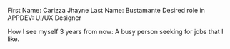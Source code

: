First Name: Carizza Jhayne
Last Name: Bustamante
Desired role in APPDEV: UI/UX Designer

How I see myself 3 years from now: A busy person seeking for jobs that I like.